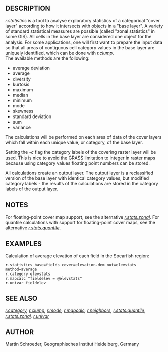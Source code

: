 ## DESCRIPTION

*r.statistics* is a tool to analyse exploratory statistics of a
categorical "cover layer" according to how it intersects with objects in
a "base layer". A variety of standard statistical measures are possible
(called "zonal statistics" in some GIS). All cells in the base layer are
considered one object for the analysis. For some applications, one will
first want to prepare the input data so that all areas of contiguous
cell category values in the base layer are uniquely identified, which
can be done with *r.clump*.  
The available methods are the following:

- average deviation
- average
- diversity
- kurtosis
- maximum
- median
- minimum
- mode
- skewness
- standard deviation
- sum
- variance

The calculations will be performed on each area of data of the cover
layers which fall within each unique value, or category, of the base
layer.

Setting the *-c* flag the category labels of the covering raster layer
will be used. This is nice to avoid the GRASS limitation to integer in
raster maps because using category values floating point numbers can be
stored.

All calculations create an output layer. The output layer is a
reclassified version of the base layer with identical category values,
but modified category labels - the results of the calculations are
stored in the category labels of the output layer.

## NOTES

For floating-point cover map support, see the alternative
*[r.stats.zonal](r.stats.zonal.md)*. For quantile calculations with
support for floating-point cover maps, see the alternative
*[r.stats.quantile](r.stats.quantile.md)*.

## EXAMPLES

Calculation of average elevation of each field in the Spearfish region:

```shell
r.statistics base=fields cover=elevation.dem out=elevstats method=average
r.category elevstats
r.mapcalc "fieldelev = @elevstats"
r.univar fieldelev
```

## SEE ALSO

*[r.category](r.category.md), [r.clump](r.clump.md),
[r.mode](r.mode.md), [r.mapcalc](r.mapcalc.md),
[r.neighbors](r.neighbors.md), [r.stats.quantile](r.stats.quantile.md),
[r.stats.zonal](r.stats.zonal.md), [r.univar](r.univar.md)*

## AUTHOR

Martin Schroeder, Geographisches Institut Heidelberg, Germany
